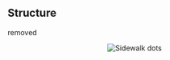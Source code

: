 ## Structure
  
  removed

<div style="display: flex; align-items: center; justify-content: center; max-width: 100%;">
    <img src="/writing/images/side_walk_dots.png" alt="Sidewalk dots" style="max-width: 100%; max-height: 100%;">
</div>